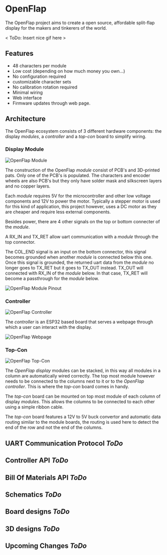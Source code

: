 OpenFlap
========

The OpenFlap project aims to create a open source, affordable split-flap display for the makers and tinkerers of the world.

< ToDo: Insert nice gif here >

Features
--------

- 48 characters per module
- Low cost (depending on how much money you own...)
- No configuration required
- customizable character sets
- No calibration rotation required
- Minimal wiring
- Web interface
- Firmware updates through web page.

Architecture
------------

The OpenFlap ecosystem consists of 3 different hardware components: the display _modules_, a _controller_ and a _top-con_ board to simplify wiring.

### Display Module
![OpenFlap Module][module]

The construction of the OpenFlap _module_ consist of PCB's and 3D-printed pats. Only one of the PCB's is populated. The characters and encoder wheels are also PCB's but they only have solder mask and silkscreen layers and no copper layers.

Each _module_ requires 5V for the microcontroller and other low voltage components and 12V to power the motor. Typically a stepper motor is used for this kind of application, this project however, uses a DC motor as they are cheaper and require less external components.

Besides power, there are 4 other signals on the top or bottom connecter of the _module_. 

A RX_IN and TX_RET allow uart communication with a _module_ through the top connector. 

The COL_END signal is an input on the bottom connector, this signal becomes grounded when another _module_ is connected below this one. Once this signal is grounded, the returned uart data from the _module_ no longer goes to TX_RET but it goes to TX_OUT instead. TX_OUT will connected with RX_IN of the _module_ below. In that case, TX_RET will become a passthrough for the _module_ below.

![OpenFlap Module Pinout][module_pinout]

### Controller

![OpenFlap Controller][controller]

The _controller_ is an ESP32 based board that serves a webpage through which a user can interact with the display.

![OpenFlap Webpage][webpage]

### Top-Con

![OpenFlap Top-Con][top_con]

The _OpenFlap display_ modules can be stacked, in this way all modules in a column are automatically wired correctly. The top most module however needs to be connected to the columns next to it or to the _OpenFlap controller_. This is where the _top-con_ board comes in handy. 

The _top-con_ board can be mounted on top most module of each column of display _modules_. This allows the columns to be connected to each other using a simple ribbon cable. 

The _top-con_ board features a 12V to 5V buck convertor and automatic data routing similar to the module boards, the routing is used here to detect the end of the row and not the end of the columns.


UART Communication Protocol _ToDo_
----------------------------------

Controller API _ToDo_
---------------------

Bill Of Materials API _ToDo_
----------------------------

Schematics _ToDo_
-----------------

Board designs _ToDo_
--------------------

3D designs _ToDo_
-----------------

Upcoming Changes _ToDo_
-----------------------


[module]: https://github.com/ToonVanEyck/OpenFlap/docs/images/module.png "OpenFlap Module"
[module_pinout]: https://github.com/ToonVanEyck/OpenFlap/docs/images/module_pinout.svg "OpenFlap Module Pinout"
[top_con]: https://github.com/ToonVanEyck/OpenFlap/docs/images/top_con.png "OpenFlap Top-Con"
[controller]: https://github.com/ToonVanEyck/OpenFlap/docs/images/flap_controller.png "OpenFlap Controller"
[webpage]: https://github.com/ToonVanEyck/OpenFlap/docs/images/webpage.png "OpenFlap Webpage"